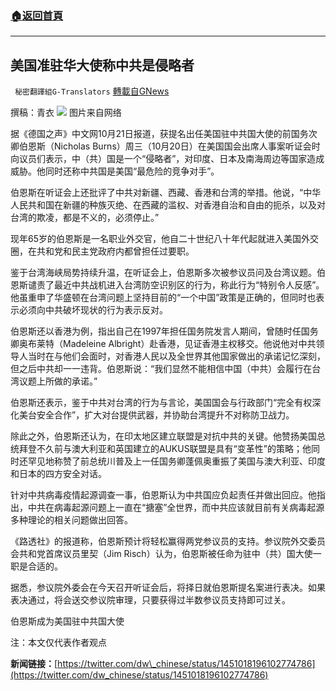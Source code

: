 ###  [:house:返回首頁](https://github.com/ourhimalayas/txt)
---


## 美国准驻华大使称中共是侵略者
` 秘密翻譯組G-Translators` [轉載自GNews](https://gnews.org/zh-hans/1607966/)

撰稿：青衣
![](https://assets.gnews.org/wp-content/uploads/2021/10/图片1-62.png)
图片来自网络

据《德国之声》中文网10月21日报道，获提名出任美国驻中共国大使的前国务次卿伯恩斯（Nicholas Burns）周三（10月20日）在美国国会出席人事案听证会时向议员们表示，中（共）国是一个“侵略者”，对印度、日本及南海周边等国家造成威胁。他同时还称中共国是美国“最危险的竞争对手”。

伯恩斯在听证会上还批评了中共对新疆、西藏、香港和台湾的举措。他说，“中华人民共和国在新疆的种族灭绝、在西藏的滥权、对香港自治和自由的扼杀，以及对台湾的欺凌，都是不义的，必须停止。”

现年65岁的伯恩斯是一名职业外交官，他自二十世纪八十年代起就进入美国外交圈，在共和党和民主党政府内都曾担任过要职。

鉴于台湾海峡局势持续升温，在听证会上，伯恩斯多次被参议员问及台湾议题。伯恩斯谴责了最近中共战机进入台湾防空识别区的行为，称此行为“特别令人反感”。他虽重申了华盛顿在台湾问题上坚持目前的“一个中国”政策是正确的，但同时也表示必须向中共破坏现状的行为表示反对。

伯恩斯还以香港为例，指出自己在1997年担任国务院发言人期间，曾随时任国务卿奥布莱特（Madeleine Albright）赴香港，见证香港主权移交。他说他对中共领导人当时在与他们会面时，对香港人民以及全世界其他国家做出的承诺记忆深刻，但之后中共却一一违背。伯恩斯说：“我们显然不能相信中国（中共）会履行在台湾议题上所做的承诺。”

伯恩斯还表示，鉴于中共对台湾的行为与言论，美国国会与行政部门“完全有权深化美台安全合作”，扩大对台提供武器，并协助台湾提升不对称防卫战力。

除此之外，伯恩斯还认为，在印太地区建立联盟是对抗中共的关键。他赞扬美国总统拜登不久前与澳大利亚和英国建立的AUKUS联盟是具有“变革性”的策略；他同时还罕见地称赞了前总统川普及上一任国务卿蓬佩奥重振了美国与澳大利亚、印度和日本的四方安全对话。

针对中共病毒疫情起源调查一事，伯恩斯认为中共国应负起责任并做出回应。他指出，中共在病毒起源问题上一直在“搪塞”全世界，而中共应该就目前有关病毒起源多种理论的相关问题做出回答。

《路透社》的报道称，伯恩斯预计将轻松赢得两党参议员的支持。参议院外交委员会共和党首席议员里契（Jim Risch）认为，伯恩斯被任命为驻中（共）国大使一职是合适的。

据悉，参议院外委会在今天召开听证会后，将择日就伯恩斯提名案进行表决。如果表决通过，将会送交参议院审理，只要获得过半数参议员支持即可过关。

伯恩斯成为美国驻中共国大使

注：本文仅代表作者观点

**新闻链接：**[https://twitter.com/dw\_chinese/status/1451018196102774786](https://twitter.com/dw_chinese/status/1451018196102774786)
